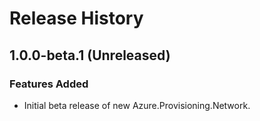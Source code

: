# Release History

## 1.0.0-beta.1 (Unreleased)

### Features Added

- Initial beta release of new Azure.Provisioning.Network.